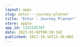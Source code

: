 ```yaml
---
layout: apps
slug: entur---journey-planner
title: "Entur - Journey Planner"
store: apple
app_id: 1225135707
date: 2023-03-03T08:38:34Z
published: 2017-10-16T11:36:00Z
---
```

